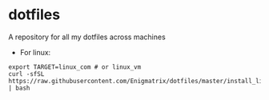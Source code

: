 # dotfiles
A repository for all my dotfiles across machines

- For linux:
```
export TARGET=linux_com # or linux_vm
curl -sfSL https://raw.githubusercontent.com/Enigmatrix/dotfiles/master/install_linux.sh | bash
```
